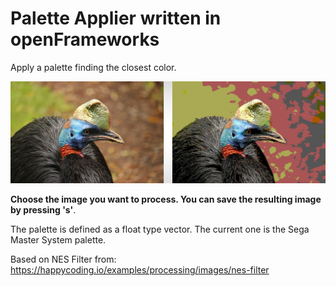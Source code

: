 # Palette Applier written in openFrameworks
Apply a palette finding the closest color.

![Example image](pa_example.jpg)

**Choose the image you want to process. You can save the resulting image by pressing 's'**.

The palette is defined as a float type vector. The current one is the Sega Master System palette.

Based on NES Filter from: https://happycoding.io/examples/processing/images/nes-filter
